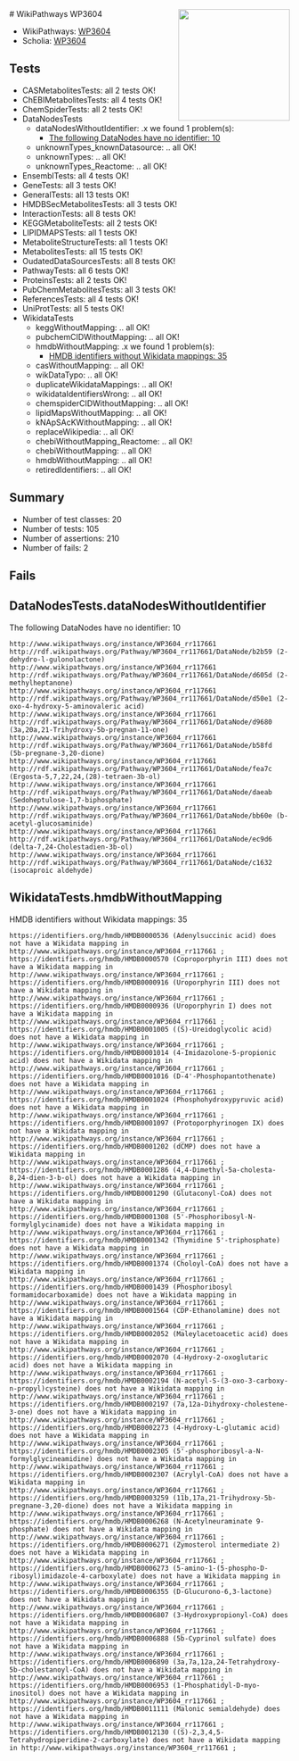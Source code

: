 <img style="float: right; width: 200px" src="https://upload.wikimedia.org/wikipedia/commons/thumb/8/83/Wplogo_with_text_500.png/640px-Wplogo_with_text_500.png" />
# WikiPathways WP3604

* WikiPathways: [WP3604](https://new.wikipathways.org/pathways/WP3604)
* Scholia: [WP3604](https://scholia.toolforge.org/wikipathways/WP3604)
## Tests
* CASMetabolitesTests: all 2 tests OK!
* ChEBIMetabolitesTests: all 4 tests OK!
* ChemSpiderTests: all 2 tests OK!
* DataNodesTests
    * dataNodesWithoutIdentifier: .x we found 1 problem(s):
        * [The following DataNodes have no identifier: 10](#8792c490)
    * unknownTypes_knownDatasource: .. all OK!
    * unknownTypes: .. all OK!
    * unknownTypes_Reactome: .. all OK!
* EnsemblTests: all 4 tests OK!
* GeneTests: all 3 tests OK!
* GeneralTests: all 13 tests OK!
* HMDBSecMetabolitesTests: all 3 tests OK!
* InteractionTests: all 8 tests OK!
* KEGGMetaboliteTests: all 2 tests OK!
* LIPIDMAPSTests: all 1 tests OK!
* MetaboliteStructureTests: all 1 tests OK!
* MetabolitesTests: all 15 tests OK!
* OudatedDataSourcesTests: all 8 tests OK!
* PathwayTests: all 6 tests OK!
* ProteinsTests: all 2 tests OK!
* PubChemMetabolitesTests: all 3 tests OK!
* ReferencesTests: all 4 tests OK!
* UniProtTests: all 5 tests OK!
* WikidataTests
    * keggWithoutMapping: .. all OK!
    * pubchemCIDWithoutMapping: .. all OK!
    * hmdbWithoutMapping: .x we found 1 problem(s):
        * [HMDB identifiers without Wikidata mappings: 35](#83bbed38)
    * casWithoutMapping: .. all OK!
    * wikDataTypo: .. all OK!
    * duplicateWikidataMappings: .. all OK!
    * wikidataIdentifiersWrong: .. all OK!
    * chemspiderCIDWithoutMapping: .. all OK!
    * lipidMapsWithoutMapping: .. all OK!
    * kNApSAcKWithoutMapping: .. all OK!
    * replaceWikipedia: .. all OK!
    * chebiWithoutMapping_Reactome: .. all OK!
    * chebiWithoutMapping: .. all OK!
    * hmdbWithoutMapping: .. all OK!
    * retiredIdentifiers: .. all OK!


## Summary

* Number of test classes: 20
* Number of tests: 105
* Number of assertions: 210
* Number of fails: 2

## Fails

<a name="8792c490" />

## DataNodesTests.dataNodesWithoutIdentifier

The following DataNodes have no identifier: 10
```
http://www.wikipathways.org/instance/WP3604_rr117661 http://rdf.wikipathways.org/Pathway/WP3604_rr117661/DataNode/b2b59 (2-dehydro-l-gulonolactone)
http://www.wikipathways.org/instance/WP3604_rr117661 http://rdf.wikipathways.org/Pathway/WP3604_rr117661/DataNode/d605d (2-methylheptanone)
http://www.wikipathways.org/instance/WP3604_rr117661 http://rdf.wikipathways.org/Pathway/WP3604_rr117661/DataNode/d50e1 (2-oxo-4-hydroxy-5-aminovaleric acid)
http://www.wikipathways.org/instance/WP3604_rr117661 http://rdf.wikipathways.org/Pathway/WP3604_rr117661/DataNode/d9680 (3a,20a,21-Trihydroxy-5b-pregnan-11-one)
http://www.wikipathways.org/instance/WP3604_rr117661 http://rdf.wikipathways.org/Pathway/WP3604_rr117661/DataNode/b58fd (5b-pregnane-3,20-dione)
http://www.wikipathways.org/instance/WP3604_rr117661 http://rdf.wikipathways.org/Pathway/WP3604_rr117661/DataNode/fea7c (Ergosta-5,7,22,24,(28)-tetraen-3b-ol)
http://www.wikipathways.org/instance/WP3604_rr117661 http://rdf.wikipathways.org/Pathway/WP3604_rr117661/DataNode/daeab (Sedoheptulose-1,7-biphosphate)
http://www.wikipathways.org/instance/WP3604_rr117661 http://rdf.wikipathways.org/Pathway/WP3604_rr117661/DataNode/bb60e (b-acetyl-glucosaminide)
http://www.wikipathways.org/instance/WP3604_rr117661 http://rdf.wikipathways.org/Pathway/WP3604_rr117661/DataNode/ec9d6 (delta-7,24-Cholestadien-3b-ol)
http://www.wikipathways.org/instance/WP3604_rr117661 http://rdf.wikipathways.org/Pathway/WP3604_rr117661/DataNode/c1632 (isocaproic aldehyde)
```

<a name="83bbed38" />

## WikidataTests.hmdbWithoutMapping

HMDB identifiers without Wikidata mappings: 35
```
https://identifiers.org/hmdb/HMDB0000536 (Adenylsuccinic acid) does not have a Wikidata mapping in http://www.wikipathways.org/instance/WP3604_rr117661 ; 
https://identifiers.org/hmdb/HMDB0000570 (Coproporphyrin III) does not have a Wikidata mapping in http://www.wikipathways.org/instance/WP3604_rr117661 ; 
https://identifiers.org/hmdb/HMDB0000916 (Uroporphyrin III) does not have a Wikidata mapping in http://www.wikipathways.org/instance/WP3604_rr117661 ; 
https://identifiers.org/hmdb/HMDB0000936 (Uroporphyrin I) does not have a Wikidata mapping in http://www.wikipathways.org/instance/WP3604_rr117661 ; 
https://identifiers.org/hmdb/HMDB0001005 ((S)-Ureidoglycolic acid) does not have a Wikidata mapping in http://www.wikipathways.org/instance/WP3604_rr117661 ; 
https://identifiers.org/hmdb/HMDB0001014 (4-Imidazolone-5-propionic acid) does not have a Wikidata mapping in http://www.wikipathways.org/instance/WP3604_rr117661 ; 
https://identifiers.org/hmdb/HMDB0001016 (D-4'-Phosphopantothenate) does not have a Wikidata mapping in http://www.wikipathways.org/instance/WP3604_rr117661 ; 
https://identifiers.org/hmdb/HMDB0001024 (Phosphohydroxypyruvic acid) does not have a Wikidata mapping in http://www.wikipathways.org/instance/WP3604_rr117661 ; 
https://identifiers.org/hmdb/HMDB0001097 (Protoporphyrinogen IX) does not have a Wikidata mapping in http://www.wikipathways.org/instance/WP3604_rr117661 ; 
https://identifiers.org/hmdb/HMDB0001202 (dCMP) does not have a Wikidata mapping in http://www.wikipathways.org/instance/WP3604_rr117661 ; 
https://identifiers.org/hmdb/HMDB0001286 (4,4-Dimethyl-5a-cholesta-8,24-dien-3-b-ol) does not have a Wikidata mapping in http://www.wikipathways.org/instance/WP3604_rr117661 ; 
https://identifiers.org/hmdb/HMDB0001290 (Glutaconyl-CoA) does not have a Wikidata mapping in http://www.wikipathways.org/instance/WP3604_rr117661 ; 
https://identifiers.org/hmdb/HMDB0001308 (5'-Phosphoribosyl-N-formylglycinamide) does not have a Wikidata mapping in http://www.wikipathways.org/instance/WP3604_rr117661 ; 
https://identifiers.org/hmdb/HMDB0001342 (Thymidine 5'-triphosphate) does not have a Wikidata mapping in http://www.wikipathways.org/instance/WP3604_rr117661 ; 
https://identifiers.org/hmdb/HMDB0001374 (Choloyl-CoA) does not have a Wikidata mapping in http://www.wikipathways.org/instance/WP3604_rr117661 ; 
https://identifiers.org/hmdb/HMDB0001439 (Phosphoribosyl formamidocarboxamide) does not have a Wikidata mapping in http://www.wikipathways.org/instance/WP3604_rr117661 ; 
https://identifiers.org/hmdb/HMDB0001564 (CDP-Ethanolamine) does not have a Wikidata mapping in http://www.wikipathways.org/instance/WP3604_rr117661 ; 
https://identifiers.org/hmdb/HMDB0002052 (Maleylacetoacetic acid) does not have a Wikidata mapping in http://www.wikipathways.org/instance/WP3604_rr117661 ; 
https://identifiers.org/hmdb/HMDB0002070 (4-Hydroxy-2-oxoglutaric acid) does not have a Wikidata mapping in http://www.wikipathways.org/instance/WP3604_rr117661 ; 
https://identifiers.org/hmdb/HMDB0002194 (N-acetyl-S-(3-oxo-3-carboxy-n-propyl)cysteine) does not have a Wikidata mapping in http://www.wikipathways.org/instance/WP3604_rr117661 ; 
https://identifiers.org/hmdb/HMDB0002197 (7a,12a-Dihydroxy-cholestene-3-one) does not have a Wikidata mapping in http://www.wikipathways.org/instance/WP3604_rr117661 ; 
https://identifiers.org/hmdb/HMDB0002273 (4-Hydroxy-L-glutamic acid) does not have a Wikidata mapping in http://www.wikipathways.org/instance/WP3604_rr117661 ; 
https://identifiers.org/hmdb/HMDB0002305 (5'-phosphoribosyl-a-N-formylglycineamidine) does not have a Wikidata mapping in http://www.wikipathways.org/instance/WP3604_rr117661 ; 
https://identifiers.org/hmdb/HMDB0002307 (Acrylyl-CoA) does not have a Wikidata mapping in http://www.wikipathways.org/instance/WP3604_rr117661 ; 
https://identifiers.org/hmdb/HMDB0003259 (11b,17a,21-Trihydroxy-5b-pregnane-3,20-dione) does not have a Wikidata mapping in http://www.wikipathways.org/instance/WP3604_rr117661 ; 
https://identifiers.org/hmdb/HMDB0006268 (N-Acetylneuraminate 9-phosphate) does not have a Wikidata mapping in http://www.wikipathways.org/instance/WP3604_rr117661 ; 
https://identifiers.org/hmdb/HMDB0006271 (Zymosterol intermediate 2) does not have a Wikidata mapping in http://www.wikipathways.org/instance/WP3604_rr117661 ; 
https://identifiers.org/hmdb/HMDB0006273 (5-amino-1-(5-phospho-D-ribosyl)imidazole-4-carboxylate) does not have a Wikidata mapping in http://www.wikipathways.org/instance/WP3604_rr117661 ; 
https://identifiers.org/hmdb/HMDB0006355 (D-Glucurono-6,3-lactone) does not have a Wikidata mapping in http://www.wikipathways.org/instance/WP3604_rr117661 ; 
https://identifiers.org/hmdb/HMDB0006807 (3-Hydroxypropionyl-CoA) does not have a Wikidata mapping in http://www.wikipathways.org/instance/WP3604_rr117661 ; 
https://identifiers.org/hmdb/HMDB0006888 (5b-Cyprinol sulfate) does not have a Wikidata mapping in http://www.wikipathways.org/instance/WP3604_rr117661 ; 
https://identifiers.org/hmdb/HMDB0006890 (3a,7a,12a,24-Tetrahydroxy-5b-cholestanoyl-CoA) does not have a Wikidata mapping in http://www.wikipathways.org/instance/WP3604_rr117661 ; 
https://identifiers.org/hmdb/HMDB0006953 (1-Phosphatidyl-D-myo-inositol) does not have a Wikidata mapping in http://www.wikipathways.org/instance/WP3604_rr117661 ; 
https://identifiers.org/hmdb/HMDB0011111 (Malonic semialdehyde) does not have a Wikidata mapping in http://www.wikipathways.org/instance/WP3604_rr117661 ; 
https://identifiers.org/hmdb/HMDB0012130 ((S)-2,3,4,5-Tetrahydropiperidine-2-carboxylate) does not have a Wikidata mapping in http://www.wikipathways.org/instance/WP3604_rr117661 ; 
```

